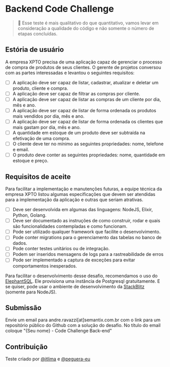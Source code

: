 # Backend Code Challenge

> 📙 Esse teste é mais qualitativo do que quantitativo, vamos levar em consideração a qualidade do código e não somente o número de etapas concluídas.

## Estória de usuário

A empresa XPTO precisa de uma aplicação capaz de gerenciar o processo de compra de produtos de seus clientes. O gerente de projetos conversou com as partes interessadas e levantou o seguintes requisitos:

- [ ] A aplicação deve ser capaz de listar, cadastrar, atualizar e deletar um produto, cliente e compra.
- [ ] A aplicação deve ser capaz de filtrar as compras por cliente.
- [ ] A aplicação deve ser capaz de listar as compras de um cliente por dia, mês e ano.
- [ ] A aplicação deve ser capaz de listar de forma ordenada os produtos mais vendidos por dia, mês e ano.
- [ ] A aplicação deve ser capaz de listar de forma ordenada os clientes que mais gastam por dia, mês e ano.
- [ ] A quantidade em estoque de um produto deve ser subtraída na efetivação de uma compra.
- [ ] O cliente deve ter no mínimo as seguintes propriedades: nome, telefone e email.
- [ ] O produto deve conter as seguintes propriedades: nome, quantidade em estoque e preço.

## Requisitos de aceite

Para facilitar a implementação e manutenções futuras, a equipe técnica da empresa XPTO listou algumas especificações que devem ser atendidas para a implementação da aplicação e outras que seriam atrativas.

- [ ] Deve ser desenvolvida em algumas das linguagens: NodeJS, Elixir, Python, Golang.
- [ ] Deve ser documentado as instruções de como construir, rodar e quais são funcionalidades contempladas e como funcionam.
- [ ] Pode ser utilizado qualquer framework que facilite o desenvolvimento.
- [ ] Pode conter migrations para o gerenciamento das tabelas no banco de dados.
- [ ] Pode conter testes unitários ou de integração.
- [ ] Podem ser inseridos mensagens de logs para a rastreabilidade de erros
- [ ] Pode ser implementado a captura de exceções para evitar comportamentos inesperados.

Para facilitar o desenvolvimento desse desafio, recomendamos o uso do [ElephantSQL](https://www.elephantsql.com/). Ele provisiona uma instância de Postgresql gratuitamente. E se quiser, pode usar o ambiente de desenvolvimento da [StackBlitz](https://stackblitz.com) (somente para NodeJS).

## Submissão

Envie um email para andre.ravazzi[at]semantix.com.br com o link para um repositório público do Github com a solução do desafio. No título do email coloque "{Seu nome} - Code Challenge Back-end"

## Contribuição

Teste criado por [@itlima](https://github.com/itlima) e [@peguera-eu](https://github.com/peguera-eu)
